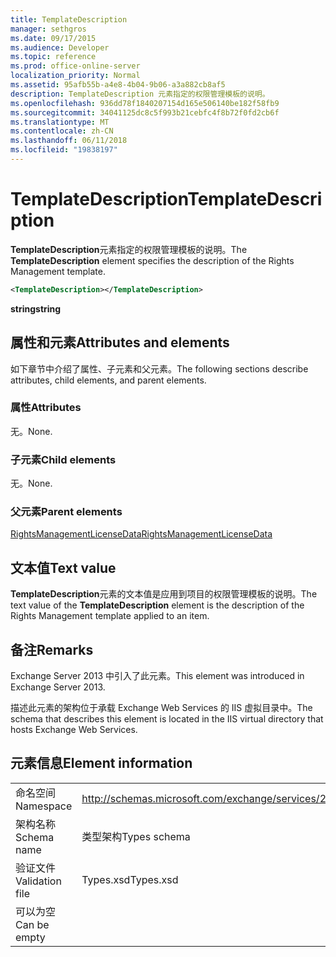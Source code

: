 ```yaml
---
title: TemplateDescription
manager: sethgros
ms.date: 09/17/2015
ms.audience: Developer
ms.topic: reference
ms.prod: office-online-server
localization_priority: Normal
ms.assetid: 95afb55b-a4e8-4b04-9b06-a3a882cb8af5
description: TemplateDescription 元素指定的权限管理模板的说明。
ms.openlocfilehash: 936dd78f1840207154d165e506140be182f58fb9
ms.sourcegitcommit: 34041125dc8c5f993b21cebfc4f8b72f0fd2cb6f
ms.translationtype: MT
ms.contentlocale: zh-CN
ms.lasthandoff: 06/11/2018
ms.locfileid: "19838197"
---
```

# <a name="templatedescription"></a><span data-ttu-id="34749-103">TemplateDescription</span><span class="sxs-lookup"><span data-stu-id="34749-103">TemplateDescription</span></span>

<span data-ttu-id="34749-104">**TemplateDescription**元素指定的权限管理模板的说明。</span><span class="sxs-lookup"><span data-stu-id="34749-104">The **TemplateDescription** element specifies the description of the Rights Management template.</span></span> 
  
```XML
<TemplateDescription></TemplateDescription>
```

 <span data-ttu-id="34749-105">**string**</span><span class="sxs-lookup"><span data-stu-id="34749-105">**string**</span></span>
## <a name="attributes-and-elements"></a><span data-ttu-id="34749-106">属性和元素</span><span class="sxs-lookup"><span data-stu-id="34749-106">Attributes and elements</span></span>

<span data-ttu-id="34749-107">如下章节中介绍了属性、子元素和父元素。</span><span class="sxs-lookup"><span data-stu-id="34749-107">The following sections describe attributes, child elements, and parent elements.</span></span>
  
### <a name="attributes"></a><span data-ttu-id="34749-108">属性</span><span class="sxs-lookup"><span data-stu-id="34749-108">Attributes</span></span>

<span data-ttu-id="34749-109">无。</span><span class="sxs-lookup"><span data-stu-id="34749-109">None.</span></span>
  
### <a name="child-elements"></a><span data-ttu-id="34749-110">子元素</span><span class="sxs-lookup"><span data-stu-id="34749-110">Child elements</span></span>

<span data-ttu-id="34749-111">无。</span><span class="sxs-lookup"><span data-stu-id="34749-111">None.</span></span>
  
### <a name="parent-elements"></a><span data-ttu-id="34749-112">父元素</span><span class="sxs-lookup"><span data-stu-id="34749-112">Parent elements</span></span>

[<span data-ttu-id="34749-113">RightsManagementLicenseData</span><span class="sxs-lookup"><span data-stu-id="34749-113">RightsManagementLicenseData</span></span>](rightsmanagementlicensedata.md)
  
## <a name="text-value"></a><span data-ttu-id="34749-114">文本值</span><span class="sxs-lookup"><span data-stu-id="34749-114">Text value</span></span>

<span data-ttu-id="34749-115">**TemplateDescription**元素的文本值是应用到项目的权限管理模板的说明。</span><span class="sxs-lookup"><span data-stu-id="34749-115">The text value of the **TemplateDescription** element is the description of the Rights Management template applied to an item.</span></span> 
  
## <a name="remarks"></a><span data-ttu-id="34749-116">备注</span><span class="sxs-lookup"><span data-stu-id="34749-116">Remarks</span></span>

<span data-ttu-id="34749-117">Exchange Server 2013 中引入了此元素。</span><span class="sxs-lookup"><span data-stu-id="34749-117">This element was introduced in Exchange Server 2013.</span></span>
  
<span data-ttu-id="34749-118">描述此元素的架构位于承载 Exchange Web Services 的 IIS 虚拟目录中。</span><span class="sxs-lookup"><span data-stu-id="34749-118">The schema that describes this element is located in the IIS virtual directory that hosts Exchange Web Services.</span></span>
  
## <a name="element-information"></a><span data-ttu-id="34749-119">元素信息</span><span class="sxs-lookup"><span data-stu-id="34749-119">Element information</span></span>

|||
|:-----|:-----|
|<span data-ttu-id="34749-120">命名空间</span><span class="sxs-lookup"><span data-stu-id="34749-120">Namespace</span></span>  <br/> |http://schemas.microsoft.com/exchange/services/2006/types  <br/> |
|<span data-ttu-id="34749-121">架构名称</span><span class="sxs-lookup"><span data-stu-id="34749-121">Schema name</span></span>  <br/> |<span data-ttu-id="34749-122">类型架构</span><span class="sxs-lookup"><span data-stu-id="34749-122">Types schema</span></span>  <br/> |
|<span data-ttu-id="34749-123">验证文件</span><span class="sxs-lookup"><span data-stu-id="34749-123">Validation file</span></span>  <br/> |<span data-ttu-id="34749-124">Types.xsd</span><span class="sxs-lookup"><span data-stu-id="34749-124">Types.xsd</span></span>  <br/> |
|<span data-ttu-id="34749-125">可以为空</span><span class="sxs-lookup"><span data-stu-id="34749-125">Can be empty</span></span>  <br/> ||
   

